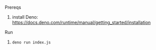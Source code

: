 
Prereqs
1. install Deno: https://docs.deno.com/runtime/manual/getting_started/installation

Run
1. `deno run index.js`
